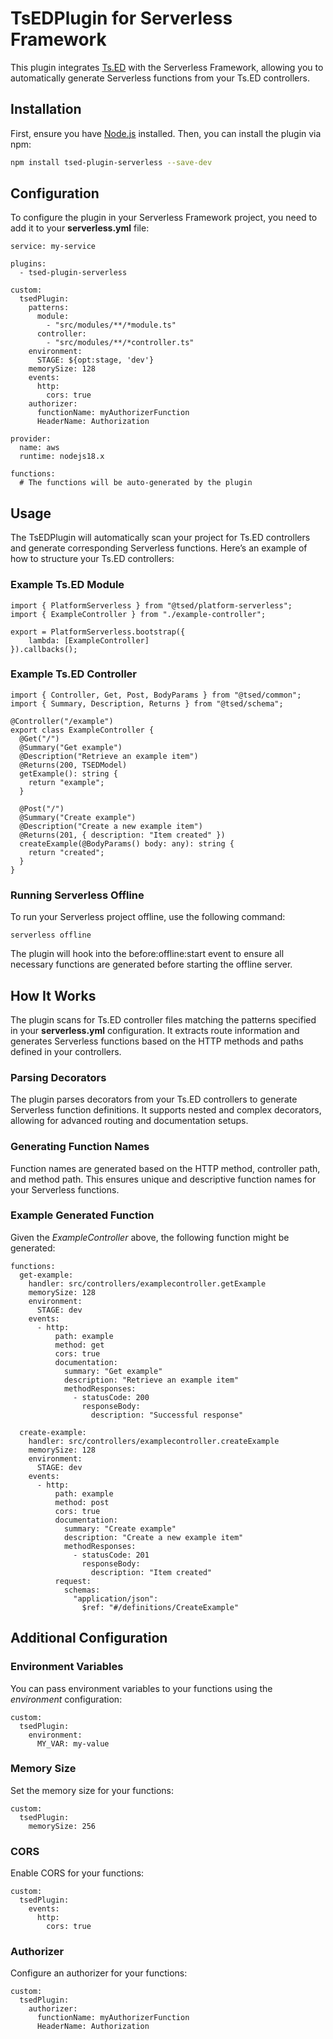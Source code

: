 # TsEDPlugin for Serverless Framework

This plugin integrates [Ts.ED](https://tsed.io/) with the Serverless Framework, allowing you to automatically generate Serverless functions from your Ts.ED controllers.

## Installation

First, ensure you have [Node.js](https://nodejs.org/) installed. Then, you can install the plugin via npm:

```sh
npm install tsed-plugin-serverless --save-dev
```

## Configuration

To configure the plugin in your Serverless Framework project, you need to add it to your **serverless.yml** file:

```
service: my-service

plugins:
  - tsed-plugin-serverless

custom:
  tsedPlugin:
    patterns:
      module: 
        - "src/modules/**/*module.ts"
      controller: 
        - "src/modules/**/*controller.ts"
    environment:
      STAGE: ${opt:stage, 'dev'}
    memorySize: 128
    events:
      http:
        cors: true
    authorizer:
      functionName: myAuthorizerFunction
      HeaderName: Authorization

provider:
  name: aws
  runtime: nodejs18.x

functions:
  # The functions will be auto-generated by the plugin
```

## Usage

The TsEDPlugin will automatically scan your project for Ts.ED controllers and generate corresponding Serverless functions. Here’s an example of how to structure your Ts.ED controllers:

### Example Ts.ED Module

```
import { PlatformServerless } from "@tsed/platform-serverless";
import { ExampleController } from "./example-controller";

export = PlatformServerless.bootstrap({
	lambda: [ExampleController]
}).callbacks();
```

### Example Ts.ED Controller

```
import { Controller, Get, Post, BodyParams } from "@tsed/common";
import { Summary, Description, Returns } from "@tsed/schema";

@Controller("/example")
export class ExampleController {
  @Get("/")
  @Summary("Get example")
  @Description("Retrieve an example item")
  @Returns(200, TSEDModel)
  getExample(): string {
    return "example";
  }

  @Post("/")
  @Summary("Create example")
  @Description("Create a new example item")
  @Returns(201, { description: "Item created" })
  createExample(@BodyParams() body: any): string {
    return "created";
  }
}
```

### Running Serverless Offline

To run your Serverless project offline, use the following command:

`serverless offline`

The plugin will hook into the before:offline:start event to ensure all necessary functions are generated before starting the offline server.

## How It Works

The plugin scans for Ts.ED controller files matching the patterns specified in your **serverless.yml** configuration. It extracts route information and generates Serverless functions based on the HTTP methods and paths defined in your controllers.

### Parsing Decorators

The plugin parses decorators from your Ts.ED controllers to generate Serverless function definitions. It supports nested and complex decorators, allowing for advanced routing and documentation setups.

### Generating Function Names

Function names are generated based on the HTTP method, controller path, and method path. This ensures unique and descriptive function names for your Serverless functions.

### Example Generated Function

Given the *ExampleController* above, the following function might be generated:

```
functions:
  get-example:
    handler: src/controllers/examplecontroller.getExample
    memorySize: 128
    environment:
      STAGE: dev
    events:
      - http:
          path: example
          method: get
          cors: true
          documentation:
            summary: "Get example"
            description: "Retrieve an example item"
            methodResponses:
              - statusCode: 200
                responseBody:
                  description: "Successful response"

  create-example:
    handler: src/controllers/examplecontroller.createExample
    memorySize: 128
    environment:
      STAGE: dev
    events:
      - http:
          path: example
          method: post
          cors: true
          documentation:
            summary: "Create example"
            description: "Create a new example item"
            methodResponses:
              - statusCode: 201
                responseBody:
                  description: "Item created"
          request:
            schemas:
              "application/json": 
                $ref: "#/definitions/CreateExample"
```

## Additional Configuration

### Environment Variables

You can pass environment variables to your functions using the *environment* configuration:

```
custom:
  tsedPlugin:
    environment:
      MY_VAR: my-value
```

### Memory Size

Set the memory size for your functions:

```
custom:
  tsedPlugin:
    memorySize: 256
```

### CORS

Enable CORS for your functions:

```
custom:
  tsedPlugin:
    events:
      http:
        cors: true
```

### Authorizer

Configure an authorizer for your functions:

```
custom:
  tsedPlugin:
    authorizer:
      functionName: myAuthorizerFunction
      HeaderName: Authorization
```

